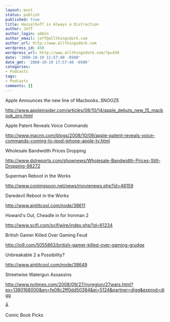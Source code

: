 ```yaml
---
layout: post
status: publish
published: true
title: Hasselhoff is Always a Distraction
author: Jeff
author_login: admin
author_email: jeff@allthingsdork.com
author_url: http://www.allthingsdork.com
wordpress_id: 450
wordpress_url: http://www.allthingsdork.com/?p=450
date: '2008-10-19 11:57:40 -0500'
date_gmt: '2008-10-19 17:57:40 -0500'
categories:
- Podcasts
tags:
- Podcasts
comments: []
---
```

<p><a id="more"></a><a id="more-450"></a></p>
<p>Apple Announces the new line of Macbooks..SNOOZE</p>
<p><a href="http://www.appleinsider.com/articles/08/10/14/apple_debuts_new_15_macbook_pro.html">http://www.appleinsider.com/articles/08/10/14/apple_debuts_new_15_macbook_pro.html</a></p>
<p>Apple Patent Reveals Voice Commands</p>
<p><a href="http://www.macnn.com/blogs/2008/10/09/apple-patent-reveals-voice-commands-coming-to-ipod-iphone-apple-tv.html">http://www.macnn.com/blogs/2008/10/09/apple-patent-reveals-voice-commands-coming-to-ipod-iphone-apple-tv.html</a></p>
<p>Wholesale Bandwidth Prices Dropping</p>
<p><a href="http://www.dslreports.com/shownews/Wholesale-Bandwidth-Prices-Still-Dropping-98272">http://www.dslreports.com/shownews/Wholesale-Bandwidth-Prices-Still-Dropping-98272</a></p>
<p>Superman Reboot in the Works</p>
<p><a href="http://www.comingsoon.net/news/movienews.php?id=48159">http://www.comingsoon.net/news/movienews.php?id=48159</a></p>
<p>Daredevil Reboot in the Works</p>
<p><a href="http://www.aintitcool.com/node/38611">http://www.aintitcool.com/node/38611</a></p>
<p>Howard's Out, Cheadle in for Ironman 2</p>
<p><a href="http://www.scifi.com/scifiwire/index.php?id=61234">http://www.scifi.com/scifiwire/index.php?id=61234</a></p>
<p>British Gamer Killed Over Gaming Feud</p>
<p><a href="http://io9.com/5055863/british-gamer-killed-over-gaming-grudge">http://io9.com/5055863/british-gamer-killed-over-gaming-grudge</a></p>
<p>Unbreakable 2 a Possibility?</p>
<p><a href="http://www.aintitcool.com/node/38649">http://www.aintitcool.com/node/38649</a></p>
<p>Streetwise Watergun Assassins</p>
<p><a href="http://www.nytimes.com/2008/09/27/nyregion/27wars.html?ex=1380168000&amp;en=fe08c2ff0dd50384&amp;ei=5124&amp;partner=digg&amp;exprod=digg">http://www.nytimes.com/2008/09/27/nyregion/27wars.html?ex=1380168000&amp;en=fe08c2ff0dd50384&amp;ei=5124&amp;partner=digg&amp;exprod=digg</a></p>
<p>&Acirc;&nbsp;</p>
<p>Comic Book Picks</p>

